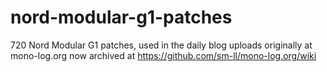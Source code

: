 # nord-modular-g1-patches
720 Nord Modular G1 patches, used in the daily blog uploads originally at mono-log.org now archived at https://github.com/sm-ll/mono-log.org/wiki
